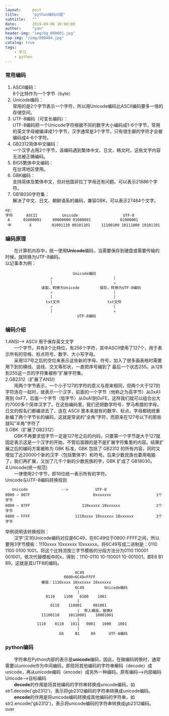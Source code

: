 ```yaml
---
layout:     post
title:      "python编码问题"
subtitle:   ""
date:       2019-09-06 18:00:00
author:     "yan"
header-img: "img/bg_090601.jpg"
top-img: "/img/090404.jpg"
catalog: true
tags:
    - 学习
    - python
---
```

### 常用编码
1. ASCII编码：     
    8个比特作为一个字节（byte）
2. Unicode编码：   
    常用的是2个字节表示一个字符，所以用Unicode编码比ASCII编码要多一倍的存储空间。
3. UTF-8编码（可变长编码）：   
    UTF-8编码把一个Unicode字符根据不同的数字大小编码成1-6个字节，常用的英文字母被编译成1个字节，汉字通常是3个字节，只有很生僻的字符才会被编码成4-6个字符。
4. GB2312简体中文编码：   
    一个汉字占用2个字节，该编码遇到繁体中文、日文、韩文时，这些文字内容无法被正确编码。
5. BIG5繁体中文编码：   
    在台湾地区使用。
6. GBK编码：   
    支持简体及繁体中文，但对他国非拉丁字母还有问题。可以表示21886个字符。
7. GB18030字符集：   
    解决了中文、日文、朝鲜语系的编码，兼容GBK，可以表示27484个文字。
```
ep:
字符      ASCII           Unicode                    UTF-8
 A      01000001     00000000 01000001             01000001
 中        X         01001110 00101101     11100100 10111000 10101101
```
### 编码原理
&emsp;&emsp;在计算机内存中，统一使用**Unicode**编码，当需要保存到硬盘或需要传输的时候，就转换为UTF-8编码。   
以记事本为例：
```
                              Unicode编码
                    ↗                           |
                    |                           ↘
                读取，转换为Unicode         保存，转换为UTF-8编码
                    ↗                           |
                    |                           |
                  txt文件                     txt文件
                    ↗                           |
                    |                           ↘
                                UTF-8编码
```
### 编码介绍
1.ANSI--> ASCII 用于保存英文文字   
&emsp;&emsp;一个字节，共有8个比特位，有256个字符，其中ASCII使用了127个，用于表示所有的空格、标点符号、数字、大小写字母。   
&emsp;&emsp;采用127号之后的空位来表示这些新的字母、符号，加入了很多画表格时需要用下到的横线、竖线、交叉等形状，一直把序号编到了 最后一个状态255。从128到255这一页的字符集被称”扩展字符集。   
2.GB2312（扩展了ANSI）   
&emsp;&emsp;用两个字节表示，一个小于127的字符的意义与原来相同，但两个大于127的字符连在一起时，就表示一个汉字，前面的一个字节（他称之为高字节）从0xA1用到 0xF7，后面一个字节（低字节）从0xA1到0xFE，这样我们就可以组合出大约7000多个简体汉字了。在这些编码里，我们还把数学符号、罗马希腊的字母、日文的假名们都编进去了，连在 ASCII 里本来就有的数字、标点、字母都统统重新编了两个字节长的编码，这就是常说的”全角”字符，而原来在127号以下的那些就叫”半角”字符了   
3.GBK（扩展了GB2312）   
&emsp;&emsp;GBK不再要求低字节一定是127号之后的内码，只要第一个字节是大于127就固定表示这是一个汉字的开始，不管后面跟的是不是扩展字符集里的内容。结果扩展之后的编码方案被称为 GBK 标准，GBK 包括了 GB2312 的所有内容，同时又增加了近20000个新的汉字（包括繁体字）和符号。后来少数民族也要用电脑了，我们再扩展，又加了几千个新的少数民族的字，GBK 扩成了 GB18030。   
4.Unicode(统一规范)   
&emsp;&emsp;一律使用2个字节，即16位统一表示所有的字符。   
Unicode与UTF-8编码转换规则   
```
   Unicode               -->            UTF-8
0000 – 007F                            0xxxxxxx                    1个字节
0080 – 07FF                       110xxxxx 10xxxxxx                2个字节
0800 – FFFF                    1110xxxx 10xxxxxx 10xxxxxx          3个字节
```
举例说明该转换规则：   
&emsp;&emsp;汉字‘汉’的Unicode编码对应是6C49，在6C49位于0800-FFFF之间，所以要用3字节模板：1110xxxx 10xxxxxx 10xxxxxx。将6C49写成二进制是：0110 1100 0100 1001，将这个比特流按三字节模板的分段方法分为0110 110001 001001，依次代替模板中的x，得到：1110-0110 10-110001 10-001001，即E6 B1 89，这就是其UTF8的编码。
```
                               6C49
                          0800<6C49<FFFF
                模版：1110xxxx 10xxxxxx 10xxxxxx
                               6C49         Unicode编码
                                |
                  0110    1100   0100    1001
                                |
                    0110    110001     001001
                                |  带入模版，替换X
                11100110    10110001    10001001
                                |
              1110    0110   1011   0001   1000   1001
                                |
                        E6     B1     89      UTF-8编码
```
### python编码
&emsp;&emsp;字符串在Python内部的表示是**unicode**编码，因此，在做编码转换时，通常需要以unicode作为中间编码，即现将其他编码的字符串解码（decode）成unicode，再从unicode编码（encode）成另外一种编码。原有编码-->内部编码Unicode-->目标编码    
&emsp;&emsp;**decode**的作用是将其他编码的字符串转换成unicode编码，如str1.decode('gb2312')，表示将gb2312编码的字符串转换成unicode编码。   
&emsp;&emsp;**encode**的作用是将unicode编码转换成其他编码的字符串，如str2.encode('gb2312')，表示将unicode编码的字符串转换成gb2312编码。   
over
